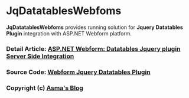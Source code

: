 # JqDatatablesWebfoms
**JqDatatablesWebfoms** provides running solution for **Jquery Datatables Plugin** integration with ASP.NET Webform platform.

### Detail Article: [ASP.NET Webform: Datatables Jquery plugin Server Side Integration](http://bit.ly/2ymQ9hI)
### Source Code: [Webform Jquery Datatables Plugin](https://bit.ly/2KY7zIK)

### Copyright (c) [Asma's Blog](https://www.asmak9.com/)
